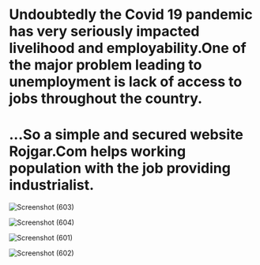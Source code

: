 # Undoubtedly the Covid 19 pandemic has very seriously impacted livelihood and employability.One of the major problem leading to unemployment is lack of access to jobs throughout the country.
# ...So a simple and secured website Rojgar.Com helps working population with the job providing industrialist.
![Screenshot (603)](https://user-images.githubusercontent.com/76401932/153742315-5943ce6c-6b13-410a-bf64-35eb619a9dbb.png)

![Screenshot (604)](https://user-images.githubusercontent.com/76401932/153742317-39c955bc-71b3-480c-97f4-0ca93d016ac6.png)

![Screenshot (601)](https://user-images.githubusercontent.com/76401932/153742321-bedca3a2-4c7c-48ec-a69a-5a0f0204095c.png)

![Screenshot (602)](https://user-images.githubusercontent.com/76401932/153742325-8aee470e-5df6-4c13-8eb9-64ca076045ac.png)
